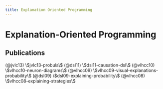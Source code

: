 ```yaml
---
title: Explanation Oriented Programming
---
```


# Explanation-Oriented Programming

## Publications
  
<div class="ref-list">
(@jvlc13) \$jvlc13-probula\$
(@dsl11) \$dsl11-causation-dsl\$
(@vlhcc10) \$vlhcc10-neuron-diagrams\$
(@vlhcc09) \$vlhcc09-visual-explanations-probability\$
(@dsl09) \$dsl09-explaining-probability\$
(@vlhcc08) \$vlhcc08-explaining-strategies\$
</div>
